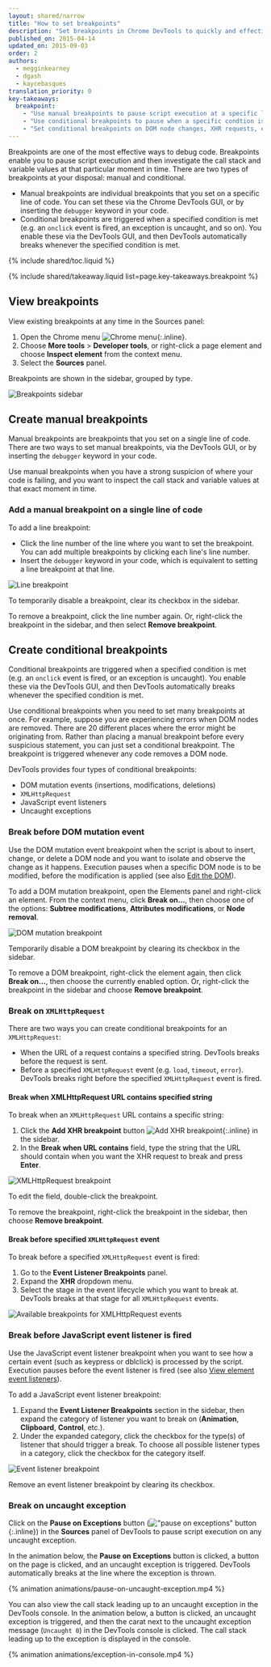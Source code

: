 ```yaml
---
layout: shared/narrow
title: "How to set breakpoints"
description: "Set breakpoints in Chrome DevTools to quickly and effectively debug problematic code."
published_on: 2015-04-14
updated_on: 2015-09-03
order: 2
authors:
  - megginkearney
  - dgash
  - kaycebasques
translation_priority: 0
key-takeaways:
  breakpoint:
    - "Use manual breakpoints to pause script execution at a specific line of code."
    - "Use conditional breakpoints to pause when a specific condtion is met."
    - "Set conditional breakpoints on DOM node changes, XHR requests, event listeners, and uncaught exceptions."
---
```

<p class="intro">
  Breakpoints are one of the most effective ways to debug code. Breakpoints
  enable you to pause script execution and then investigate the call stack
  and variable values at that particular moment in time. There are two types 
  of breakpoints at your disposal: manual and conditional.
</p>

* Manual breakpoints are individual breakpoints that you set on a 
  specific line of code. You can set these via the Chrome DevTools GUI, or
  by inserting the `debugger` keyword in your code.
* Conditional breakpoints are triggered when a specified condition is 
  met (e.g. an `onclick` event is fired, an exception is uncaught, and 
  so on). You enable these via the DevTools GUI,
  and then DevTools automatically breaks whenever
  the specified condition is met.

{% include shared/toc.liquid %}

{% include shared/takeaway.liquid list=page.key-takeaways.breakpoint %}

## View breakpoints

View existing breakpoints at any time in the Sources panel:

1. Open the Chrome menu ![Chrome menu](imgs/image_0.png){:.inline}.
2. Choose **More tools** > **Developer tools**, or right-click a page 
   element and choose **Inspect element** from the context menu.
3. Select the **Sources** panel. 

Breakpoints are shown in the sidebar, grouped by type.

![Breakpoints sidebar](imgs/image_1.png)

## Create manual breakpoints

Manual breakpoints are breakpoints that you set on a single line of code. There are two ways 
to set manual breakpoints, via the DevTools GUI, or by inserting the `debugger` keyword in 
your code.

Use manual breakpoints when you have a strong suspicion of where your code is failing,
and you want to inspect the call stack and variable values at that exact moment
in time.

### Add a manual breakpoint on a single line of code

To add a line breakpoint:

* Click the line number of the line where you 
  want to set the breakpoint. You can add multiple breakpoints by clicking 
  each line's line number. 
* Insert the `debugger` keyword in your code, which is 
  equivalent to setting a line breakpoint at that line.

![Line breakpoint](imgs/image_2.png)

To temporarily disable a breakpoint, clear its checkbox in the sidebar.

To remove a breakpoint, click the line number again. Or, right-click 
the breakpoint in the sidebar, and then select **Remove breakpoint**.

## Create conditional breakpoints

Conditional breakpoints are triggered when a specified condition is
met (e.g. an `onclick` event is fired, or an exception is uncaught). 
You enable these via the DevTools GUI,
and then DevTools automatically breaks whenever
the specified condition is met.

Use conditional breakpoints when you need to set many breakpoints at once.
For example, suppose you are experiencing errors when DOM nodes are removed.
There are 20 different places where the error might be originating from. Rather 
than placing a manual breakpoint before every suspicious statement, you can just 
set a conditional breakpoint. The breakpoint is triggered whenever any code
removes a DOM node.

DevTools provides four types of conditional breakpoints:

* DOM mutation events (insertions, modifications, deletions)
* `XMLHttpRequest`
* JavaScript event listeners
* Uncaught exceptions

### Break before DOM mutation event 

Use the DOM mutation event breakpoint when the script is about to insert, change, 
or delete a DOM node and you want to isolate and observe the change as it happens. 
Execution pauses when a specific DOM node is to be modified, before the modification 
is applied (see also [Edit the DOM](/web/tools/chrome-devtools/iterate/inspect-styles/edit-dom)).

To add a DOM mutation breakpoint, open the Elements panel and right-click an element. 
From the context menu, click **Break on…**, then choose one of the options: 
**Subtree modifications**, **Attributes modifications**, or **Node removal**. 

![DOM mutation breakpoint](imgs/image_3.png)

Temporarily disable a DOM breakpoint by clearing its checkbox in the sidebar. 

To remove a DOM breakpoint, right-click the element again, then click 
**Break on…**, then choose the currently enabled option. Or, right-click the 
breakpoint in the sidebar and choose **Remove breakpoint**.

### Break on `XMLHttpRequest`

There are two ways you can create conditional breakpoints for an `XMLHttpRequest`:

* When the URL of a request contains a specified string. DevTools breaks before 
  the request is sent.
* Before a specified `XMLHttpRequest` event (e.g. `load`, `timeout`, `error`). DevTools 
  breaks right before the specified `XMLHttpRequest` event is fired. 

#### Break when XMLHttpRequest URL contains specified string

To break when an `XMLHttpRequest` URL contains a specific string:

1. Click the **Add XHR breakpoint** button 
   ![Add XHR breakpoint](imgs/image_4.png){:.inline} in the sidebar. 
2. In the **Break when URL contains** field, type the string that the 
   URL should contain when you want the XHR request to break and press 
   **Enter**. 

![XMLHttpRequest breakpoint](imgs/image_5.png)

To edit the field, double-click the breakpoint. 

To remove the breakpoint, right-click the breakpoint in the sidebar, then 
choose **Remove breakpoint**.

#### Break before specified `XMLHttpRequest` event

To break before a specified `XMLHttpRequest` event is fired:

1. Go to the **Event Listener Breakpoints** panel.
2. Expand the **XHR** dropdown menu.
3. Select the stage in the event lifecycle which you want to break at.
   DevTools breaks at that stage for all `XMLHttpRequest` events.

![Available breakpoints for XMLHttpRequest events](imgs/xhr-events.png)

### Break before JavaScript event listener is fired 

Use the JavaScript event listener breakpoint
when you want to see how a certain event
(such as keypress or dblclick) is processed by the script.
Execution pauses before the event listener is fired (see also 
[View element event listeners](/web/tools/chrome-devtools/iterate/inspect-styles/edit-dom#view-element-event-listeners)).

To add a JavaScript event listener breakpoint:

1. Expand the **Event Listener Breakpoints** section in the sidebar, 
   then expand the category of listener you want to break on 
   (**Animation**, **Clipboard**, **Control**, etc.).
2. Under the expanded category, click the checkbox for the type(s) 
   of listener that should trigger a break. To choose all possible 
   listener types in a category, click the checkbox for the category itself. 

![Event listener breakpoint](imgs/image_6.png)

Remove an event listener breakpoint by clearing its checkbox.

### Break on uncaught exception

Click on the **Pause on Exceptions** button 
(!["pause on exceptions" button](imgs/pause-on-exception-button.png){:.inline})
in the **Sources** panel of DevTools to pause script execution on any
uncaught exception.

In the animation below, the **Pause on Exceptions** button is clicked, a
button on the page is clicked, and an uncaught exception is triggered.
DevTools automatically breaks at the line where the exception is thrown.

{% animation animations/pause-on-uncaught-exception.mp4 %}

You can also view the call stack leading up to an uncaught exception 
in the DevTools console. In the animation below, a button is clicked,
an uncaught exception is triggered,
and then the carat next to the uncaught exception message (`Uncaught 0`) in the 
DevTools console is clicked. The call stack leading up to the exception
is displayed in the console.

{% animation animations/exception-in-console.mp4 %}
